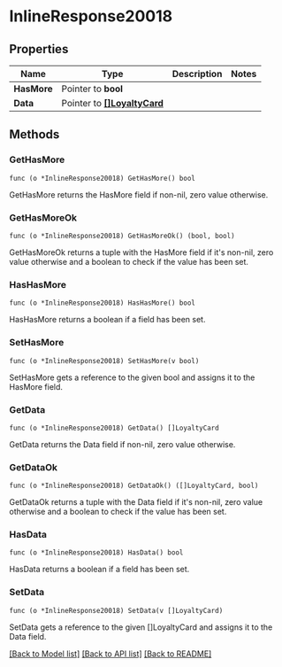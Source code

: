 # InlineResponse20018

## Properties

Name | Type | Description | Notes
------------ | ------------- | ------------- | -------------
**HasMore** | Pointer to **bool** |  | 
**Data** | Pointer to [**[]LoyaltyCard**](LoyaltyCard.md) |  | 

## Methods

### GetHasMore

`func (o *InlineResponse20018) GetHasMore() bool`

GetHasMore returns the HasMore field if non-nil, zero value otherwise.

### GetHasMoreOk

`func (o *InlineResponse20018) GetHasMoreOk() (bool, bool)`

GetHasMoreOk returns a tuple with the HasMore field if it's non-nil, zero value otherwise
and a boolean to check if the value has been set.

### HasHasMore

`func (o *InlineResponse20018) HasHasMore() bool`

HasHasMore returns a boolean if a field has been set.

### SetHasMore

`func (o *InlineResponse20018) SetHasMore(v bool)`

SetHasMore gets a reference to the given bool and assigns it to the HasMore field.

### GetData

`func (o *InlineResponse20018) GetData() []LoyaltyCard`

GetData returns the Data field if non-nil, zero value otherwise.

### GetDataOk

`func (o *InlineResponse20018) GetDataOk() ([]LoyaltyCard, bool)`

GetDataOk returns a tuple with the Data field if it's non-nil, zero value otherwise
and a boolean to check if the value has been set.

### HasData

`func (o *InlineResponse20018) HasData() bool`

HasData returns a boolean if a field has been set.

### SetData

`func (o *InlineResponse20018) SetData(v []LoyaltyCard)`

SetData gets a reference to the given []LoyaltyCard and assigns it to the Data field.


[[Back to Model list]](../README.md#documentation-for-models) [[Back to API list]](../README.md#documentation-for-api-endpoints) [[Back to README]](../README.md)


